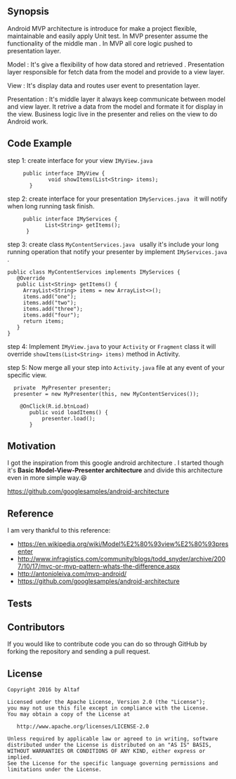 ## Synopsis

Android MVP architecture is introduce for make a project flexible, maintainable and easily apply Unit test.
In MVP presenter assume the functionality of the middle man . In MVP all core logic pushed to presentation layer.

Model : It's give a flexibility of how data stored and retrieved . Presentation layer responsible for fetch data from the model
        and provide to a view layer.

View :  It's display data and routes user event to presentation layer.

Presentation : It's middle layer it always keep communicate between model and view layer. It retrive a data from the model and formate it for display in the view.
               Business logic live in the presenter and relies on the view to do Android work.



## Code Example
step 1: create interface  for your view ```IMyView.java```
         
         public interface IMyView {
                 void showItems(List<String> items);
           }         
           
step 2: create interface for your presentation ```IMyServices.java ``` it will notify when long running task finish.
        
        
         public interface IMyServices {
                List<String> getItems();
          }
step 3: create class ```MyContentServices.java ``` usally it's include your long running operation that notify your presenter by                 implement ```IMyServices.java ```.
    
    public class MyContentServices implements IMyServices {
       @Override
       public List<String> getItems() {
         ArrayList<String> items = new ArrayList<>();
         items.add("one");
         items.add("two");
         items.add("three");
         items.add("four");
         return items;
       }
    }
 step 4: Implement ```IMyView.java``` to your ```Activity``` or ```Fragment``` class it will override ```showItems(List<String> items)``` method in Activity.
      
  
 step 5: Now merge all your step into ```Activity.java``` file at any event of your specific view.
          
      private  MyPresenter presenter;
      presenter = new MyPresenter(this, new MyContentServices());
        
        @OnClick(R.id.btnLoad)
           public void loadItems() {
               presenter.load();
           }
         
               
## Motivation

I got the inspiration from this google android architecture . I started though it's  **Basic Model-View-Presenter architecture**
and divide this architecture even in more simple way.:laughing:

 https://github.com/googlesamples/android-architecture

##  Reference
I am very thankful to this reference:

- https://en.wikipedia.org/wiki/Model%E2%80%93view%E2%80%93presenter
- http://www.infragistics.com/community/blogs/todd_snyder/archive/2007/10/17/mvc-or-mvp-pattern-whats-the-difference.aspx
- http://antonioleiva.com/mvp-android/
- https://github.com/googlesamples/android-architecture

## Tests



## Contributors
If you would like to contribute code you can do so through GitHub by forking the repository and sending a pull request.

## License

```
Copyright 2016 by Altaf

Licensed under the Apache License, Version 2.0 (the "License");
you may not use this file except in compliance with the License.
You may obtain a copy of the License at

   http://www.apache.org/licenses/LICENSE-2.0

Unless required by applicable law or agreed to in writing, software
distributed under the License is distributed on an "AS IS" BASIS,
WITHOUT WARRANTIES OR CONDITIONS OF ANY KIND, either express or implied.
See the License for the specific language governing permissions and
limitations under the License.
```

